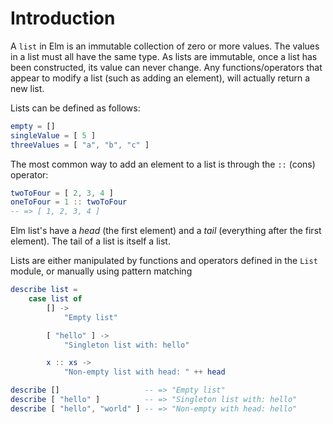 # Introduction

A `list` in Elm is an immutable collection of zero or more values. The values in a list must all have the same type. As lists are immutable, once a list has been constructed, its value can never change. Any functions/operators that appear to modify a list (such as adding an element), will actually return a new list.

Lists can be defined as follows:

```elm
empty = []
singleValue = [ 5 ]
threeValues = [ "a", "b", "c" ]
```

The most common way to add an element to a list is through the `::` (cons) operator:

```elm
twoToFour = [ 2, 3, 4 ]
oneToFour = 1 :: twoToFour
-- => [ 1, 2, 3, 4 ]
```

Elm list's have a _head_ (the first element) and a _tail_ (everything after the first element). The tail of a list is itself a list.

Lists are either manipulated by functions and operators defined in the `List` module, or manually using pattern matching

```elm
describe list =
    case list of
        [] ->
            "Empty list"

        [ "hello" ] ->
            "Singleton list with: hello"

        x :: xs ->
            "Non-empty list with head: " ++ head

describe []                   -- => "Empty list"
describe [ "hello" ]          -- => "Singleton list with: hello"
describe [ "hello", "world" ] -- => "Non-empty with head: hello"
```
